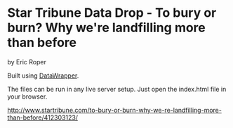 Star Tribune Data Drop - To bury or burn? Why we're landfilling more than before
================

by Eric Roper

Built using [DataWrapper](https://github.com/datawrapper/datawrapper).

The files can be run in any live server setup. Just open the index.html file in your browser.

http://www.startribune.com/to-bury-or-burn-why-we-re-landfilling-more-than-before/412303123/